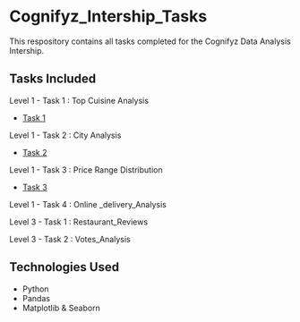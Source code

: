 # Cognifyz_Intership_Tasks
This respository contains all tasks completed for the Cognifyz Data Analysis Intership.
## Tasks Included
Level 1 - Task 1 : Top Cuisine Analysis
- <a href=https://github.com/Inzamulkhan/Cognifyz_Intership_Tasks/tree/main/Cognify_lv1_Task1>Task 1 </a>


Level 1 - Task 2 : City Analysis
- <a href=https://github.com/Inzamulkhan/Cognifyz_Intership_Tasks/tree/main/Cognify_Lv1_Task2>Task 2 </a>



Level 1 - Task 3 : Price Range Distribution
- <a href=https://github.com/Inzamulkhan/Cognifyz_Intership_Tasks/tree/main/Cognify_Lv1_Task3>Task 3 </a>

Level 1 - Task 4 : Online _delivery_Analysis



Level 3 - Task 1 : Restaurant_Reviews


Level 3 - Task 2 : Votes_Analysis



## Technologies Used 
- Python
- Pandas
- Matplotlib & Seaborn

